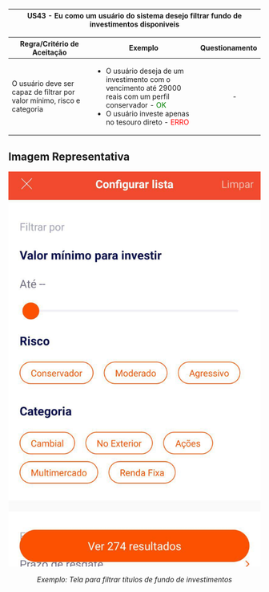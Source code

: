 <table>
    <thead>
        <tr>
            <th colspan="2" rowspan="2"> US43 - Eu como um usuário do sistema desejo filtrar fundo de investimentos disponiveis</th>
        </tr>        
    </thead>
</table>

<table>
    <thead>
        <tr>
            <th>Regra/Critério de Aceitação</th>
            <th>Exemplo</th>
            <th>Questionamento</th>
        </tr>        
    </thead>
    <tbody>
        <tr>
            <td>O usuário deve ser capaz de filtrar por valor mínimo, risco e categoria </td>
            <td>
                <ul>
                    <li>O usuário deseja de um investimento com o vencimento até 29000 reais com um perfil conservador - <span style="color:green">OK</span></li>
                    <li>O usuário investe apenas no tesouro direto - <span style="color:red">ERRO</span></li>
                </ul>
            </td>
            <td>
                <ul>
                    <p align="center">-</p>
                </ul>
            </td>
        </tr>
    </tbody>
</table>

## **Imagem Representativa**
![US01](../../../img/filtrar_fi.jpg)
<p align="center"><i>Exemplo: Tela para filtrar títulos de fundo de investimentos</i></p>
